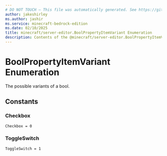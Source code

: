 ```yaml
---
# DO NOT TOUCH — This file was automatically generated. See https://github.com/mojang/minecraftapidocsgenerator to modify descriptions, examples, etc.
author: jakeshirley
ms.author: jashir
ms.service: minecraft-bedrock-edition
ms.date: 02/10/2025
title: minecraft/server-editor.BoolPropertyItemVariant Enumeration
description: Contents of the @minecraft/server-editor.BoolPropertyItemVariant enumeration.
---
```

# BoolPropertyItemVariant Enumeration

The possible variants of a bool.

## Constants
### **Checkbox**
`Checkbox = 0`
### **ToggleSwitch**
`ToggleSwitch = 1`

